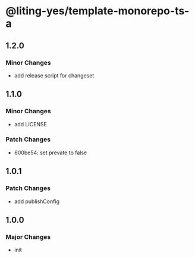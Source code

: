 # @liting-yes/template-monorepo-ts-a

## 1.2.0

### Minor Changes

- add release script for changeset

## 1.1.0

### Minor Changes

- add LICENSE

### Patch Changes

- 600be54: set prevate to false

## 1.0.1

### Patch Changes

- add publishConfig

## 1.0.0

### Major Changes

- init
